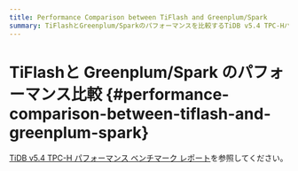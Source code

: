 ```yaml
---
title: Performance Comparison between TiFlash and Greenplum/Spark
summary: TiFlashとGreenplum/Sparkのパフォーマンスを比較するTiDB v5.4 TPC-Hパフォーマンスベンチマークレポートを参照してください。
---
```


# TiFlashと Greenplum/Spark のパフォーマンス比較 {#performance-comparison-between-tiflash-and-greenplum-spark}

[TiDB v5.4 TPC-H パフォーマンス ベンチマーク レポート](https://docs.pingcap.com/tidb/stable/v5.4-performance-benchmarking-with-tpch)を参照してください。
